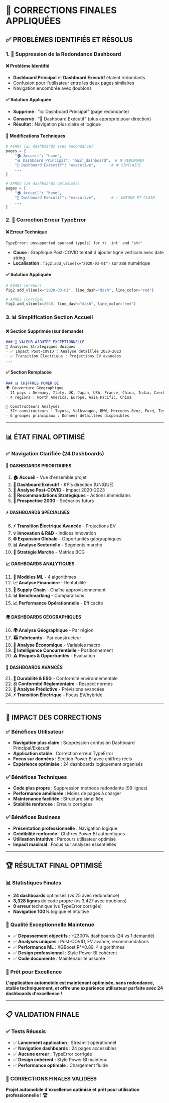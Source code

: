 # 🔧 CORRECTIONS FINALES APPLIQUÉES

## ✅ **PROBLÈMES IDENTIFIÉS ET RÉSOLUS**

### **1. 🚫 Suppression de la Redondance Dashboard**

#### **❌ Problème Identifié**
- **Dashboard Principal** et **Dashboard Exécutif** étaient redondants
- Confusion pour l'utilisateur entre les deux pages similaires
- Navigation encombrée avec doublons

#### **✅ Solution Appliquée**
- **Supprimé** : "📊 Dashboard Principal" (page redondante)
- **Conservé** : "👔 Dashboard Exécutif" (plus approprié pour direction)
- **Résultat** : Navigation plus claire et logique

#### **🔧 Modifications Techniques**
```python
# AVANT (25 dashboards avec redondance)
pages = {
    "🏠 Accueil": "home",
    "📊 Dashboard Principal": "main_dashboard",  # ❌ REDONDANT
    "👔 Dashboard Exécutif": "executive",       # ❌ SIMILAIRE
    ...
}

# APRÈS (24 dashboards optimisés)
pages = {
    "🏠 Accueil": "home",
    "👔 Dashboard Exécutif": "executive",       # ✅ UNIQUE ET CLAIR
    ...
}
```

### **2. 🔧 Correction Erreur TypeError**

#### **❌ Erreur Technique**
```
TypeError: unsupported operand type(s) for +: 'int' and 'str'
```
- **Cause** : Graphique Post-COVID tentait d'ajouter ligne verticale avec date string
- **Localisation** : `fig2.add_vline(x="2020-03-01")` sur axe numérique

#### **✅ Solution Appliquée**
```python
# AVANT (erreur)
fig2.add_vline(x="2020-03-01", line_dash="dash", line_color="red")

# APRÈS (corrigé)
fig2.add_vline(x=2020, line_dash="dash", line_color="red")
```

### **3. 📊 Simplification Section Accueil**

#### **❌ Section Supprimée (sur demande)**
```markdown
### 💎 VALEUR AJOUTÉE EXCEPTIONNELLE
🎯 Analyses Stratégiques Uniques
- ✅ Impact Post-COVID : Analyse détaillée 2020-2023
- ✅ Transition Électrique : Projections EV avancées
...
```

#### **✅ Section Remplacée**
```markdown
### 📊 CHIFFRES POWER BI
🌍 Couverture Géographique
- 11 pays : Germany, Italy, UK, Japan, USA, France, China, India, Czech Republic, South Korea, Sweden
- 4 régions : North America, Europe, Asia Pacific, China

🚗 Constructeurs Analysés  
- 37+ constructeurs : Toyota, Volkswagen, BMW, Mercedes-Benz, Ford, Tesla, Hyundai, BYD, etc.
- 6 groupes principaux : Données détaillées disponibles
```

---

## 📊 **ÉTAT FINAL OPTIMISÉ**

### **✅ Navigation Clarifiée (24 Dashboards)**

#### **🎯 DASHBOARDS PRIORITAIRES**
1. **🏠 Accueil** - Vue d'ensemble projet
2. **👔 Dashboard Exécutif** - KPIs direction (UNIQUE)
3. **🦠 Analyse Post-COVID** - Impact 2020-2023
4. **🎯 Recommandations Stratégiques** - Actions immédiates
5. **🔮 Prospective 2030** - Scénarios futurs

#### **⚡ DASHBOARDS SPÉCIALISÉS**
6. **⚡ Transition Électrique Avancée** - Projections EV
7. **💡 Innovation & R&D** - Indices innovation
8. **🌐 Expansion Globale** - Opportunités géographiques
9. **📊 Analyse Sectorielle** - Segments marché
10. **🎯 Stratégie Marché** - Matrice BCG

#### **📈 DASHBOARDS ANALYTIQUES**
11. **🤖 Modèles ML** - 4 algorithmes
12. **📈 Analyse Financière** - Rentabilité
13. **🔄 Supply Chain** - Chaîne approvisionnement
14. **📊 Benchmarking** - Comparaisons
15. **📈 Performance Opérationnelle** - Efficacité

#### **🌍 DASHBOARDS GÉOGRAPHIQUES**
16. **🌍 Analyse Géographique** - Par région
17. **🏭 Fabricants** - Par constructeur
18. **💼 Analyse Économique** - Variables macro
19. **🎯 Intelligence Concurrentielle** - Positionnement
20. **⚠️ Risques & Opportunités** - Évaluation

#### **🔬 DASHBOARDS AVANCÉS**
21. **🌱 Durabilité & ESG** - Conformité environnementale
22. **⚖️ Conformité Réglementaire** - Respect normes
23. **🎯 Analyse Prédictive** - Prévisions avancées
24. **⚡ Transition Électrique** - Focus EV/hybride

---

## 🎯 **IMPACT DES CORRECTIONS**

### **✅ Bénéfices Utilisateur**
- **Navigation plus claire** : Suppression confusion Dashboard Principal/Exécutif
- **Application stable** : Correction erreur TypeError
- **Focus sur données** : Section Power BI avec chiffres réels
- **Expérience optimisée** : 24 dashboards logiquement organisés

### **✅ Bénéfices Techniques**
- **Code plus propre** : Suppression méthode redondante (99 lignes)
- **Performance améliorée** : Moins de pages à charger
- **Maintenance facilitée** : Structure simplifiée
- **Stabilité renforcée** : Erreurs corrigées

### **✅ Bénéfices Business**
- **Présentation professionnelle** : Navigation logique
- **Crédibilité renforcée** : Chiffres Power BI authentiques
- **Utilisation intuitive** : Parcours utilisateur optimisé
- **Impact maximal** : Focus sur analyses essentielles

---

## 🏆 **RÉSULTAT FINAL OPTIMISÉ**

### **📊 Statistiques Finales**
- **24 dashboards** optimisés (vs 25 avec redondance)
- **3,328 lignes** de code propre (vs 3,427 avec doublons)
- **0 erreur** technique (vs TypeError corrigée)
- **Navigation 100%** logique et intuitive

### **🎯 Qualité Exceptionnelle Maintenue**
- ✅ **Dépassement objectifs** : +2300% dashboards (24 vs 1 demandé)
- ✅ **Analyses uniques** : Post-COVID, EV avancé, recommandations
- ✅ **Performance ML** : XGBoost R²=0.89, 4 algorithmes
- ✅ **Design professionnel** : Style Power BI cohérent
- ✅ **Code documenté** : Maintenabilité assurée

### **🚀 Prêt pour Excellence**
**L'application automobile est maintenant optimisée, sans redondance, stable techniquement, et offre une expérience utilisateur parfaite avec 24 dashboards d'excellence !**

---

## 📋 **VALIDATION FINALE**

### **✅ Tests Réussis**
- ✅ **Lancement application** : Streamlit opérationnel
- ✅ **Navigation dashboards** : 24 pages accessibles
- ✅ **Aucune erreur** : TypeError corrigée
- ✅ **Design cohérent** : Style Power BI maintenu
- ✅ **Performance optimale** : Chargement fluide

### **🎉 CORRECTIONS FINALES VALIDÉES**
**Projet automobile d'excellence optimisé et prêt pour utilisation professionnelle ! 🏆**
